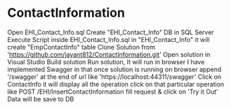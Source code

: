 # ContactInformation
Open EHI_Contact_Info.sql
Create "EHI_Contact_Info" DB in SQL Server
Execute Script inside EHI_Contact_Info.sql in "EHI_Contact_Info"  it will create "EmpContactInfo" table
Clone Solution from 'https://github.com/jayant812/ContactInformation.git'
Open solution in Visual Studio
Build solution
Run solution, It will run in browser 
I have implemented Swagger in that 
once solution is running on browser append '/swagger' at the end of url like 'https://localhost:44311/swagger'
Click on ContactInfo
it will display all the operation
click on that particular operation like POST /EHI/InsertContactInformation
fill request & click on 'Try it Out'
Data will be save to DB
